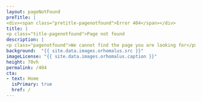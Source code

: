 ```yaml
---
layout: pageNotFound
preTitle: |
<div><span class="pretitle-pagenotfound">Error 404</span></div>
title: |
<p class="title-pagenotfound">Page not found
description: |
<p class="pagenotfound">We cannot find the page you are looking for</p>
background:  "{{ site.data.images.orhomalus.src }}"
imageLicense: "{{ site.data.images.orhomalus.caption }}"
height: 70vh
permalink: /404
cta:
- text: Home
  isPrimary: true
  href: /
---
```

